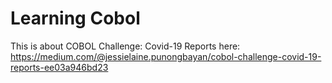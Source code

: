 # Learning Cobol
This is about COBOL Challenge: Covid-19 Reports here: https://medium.com/@jessielaine.punongbayan/cobol-challenge-covid-19-reports-ee03a946bd23
